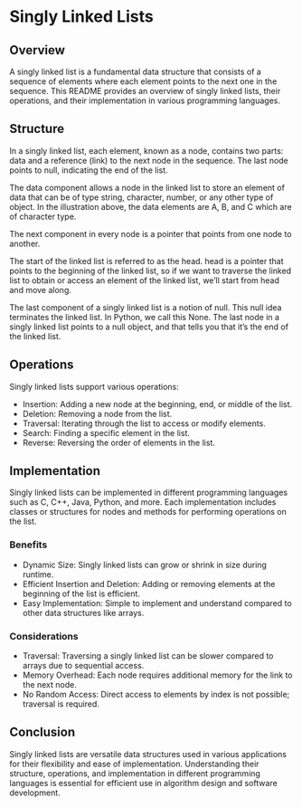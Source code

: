 # Singly Linked Lists
## Overview
A singly linked list is a fundamental data structure that consists of a sequence of elements where each element points to the next one in the sequence. This README provides an overview of singly linked lists, their operations, and their implementation in various programming languages.

## Structure
In a singly linked list, each element, known as a node, contains two parts: data and a reference (link) to the next node in the sequence. The last node points to null, indicating the end of the list.

The data component allows a node in the linked list to store an element of data that can be of type string, character, number, or any other type of object. In the illustration above, the data elements are A, B, and C which are of character type.

The next component in every node is a pointer that points from one node to another.

The start of the linked list is referred to as the head. head is a pointer that points to the beginning of the linked list, so if we want to traverse the linked list to obtain or access an element of the linked list, we’ll start from head and move along.

The last component of a singly linked list is a notion of null. This null idea terminates the linked list. In Python, we call this None. The last node in a singly linked list points to a null object, and that tells you that it’s the end of the linked list.

## Operations
Singly linked lists support various operations:
- Insertion: Adding a new node at the beginning, end, or middle of the list.
- Deletion: Removing a node from the list.
- Traversal: Iterating through the list to access or modify elements.
- Search: Finding a specific element in the list.
- Reverse: Reversing the order of elements in the list.

## Implementation
Singly linked lists can be implemented in different programming languages such as C, C++, Java, Python, and more. Each implementation includes classes or structures for nodes and methods for performing operations on the list.

### Benefits
- Dynamic Size: Singly linked lists can grow or shrink in size during runtime.
- Efficient Insertion and Deletion: Adding or removing elements at the beginning of the list is efficient.
- Easy Implementation: Simple to implement and understand compared to other data structures like arrays.

### Considerations
- Traversal: Traversing a singly linked list can be slower compared to arrays due to sequential access.
- Memory Overhead: Each node requires additional memory for the link to the next node.
- No Random Access: Direct access to elements by index is not possible; traversal is required.


## Conclusion
Singly linked lists are versatile data structures used in various applications for their flexibility and ease of implementation. Understanding their structure, operations, and implementation in different programming languages is essential for efficient use in algorithm design and software development.
